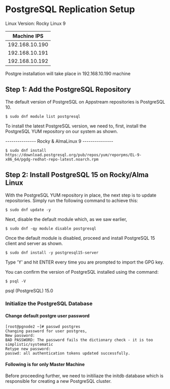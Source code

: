 # PostgreSQL Replication Setup
Linux Version: Rocky Linux 9

|Machine IPS| 
|----| 
|192.168.10.190| 
|192.168.10.191| 
|192.168.10.192| 

Postgre installation will take place in 192.168.10.190 machine

## Step 1: Add the PostgreSQL Repository
The default version of PostgreSQL on Appstream repositories is PostgreSQL 10.
```
$ sudo dnf module list postgresql
```

To install the latest PostgreSQL version, we need to, first, install the PostgreSQL YUM repository on our system as shown.

--------------- Rocky & AlmaLinux 9 --------------- 
```
$ sudo dnf install https://download.postgresql.org/pub/repos/yum/reporpms/EL-9-x86_64/pgdg-redhat-repo-latest.noarch.rpm
```
## Step 2: Install PostgreSQL 15 on Rocky/Alma Linux

With the PostgreSQL YUM repository in place, the next step is to update repositories. Simply run the following command to achieve this:
```
$ sudo dnf update -y
```
Next, disable the default module which, as we saw earlier, 
```
$ sudo dnf -qy module disable postgresql
```
Once the default module is disabled, proceed and install PostgreSQL 15 client and server as shown.
```
$ sudo dnf install -y postgresql15-server
```

Type 'Y' and hit ENTER every time you are prompted to import the GPG key.

You can confirm the version of PostgreSQL installed using the command:

```
$ psql -V
```
psql (PostgreSQL) 15.0

### Initialize the PostgreSQL Database

#### Change default postgre user password
```
[root@pgnode2 ~]# passwd postgres
Changing password for user postgres,
New password:
BAD PASSWORD: The password fails the dictionary check - it is too simplistic/systematic
Retype new password:
passwd: all authentication tokens updated successfully.
```
#### Following is for only Master Machine 
Before proceeding further, we need to initiliaze the initdb database which is responsible for creating a new PostgreSQL cluster.

